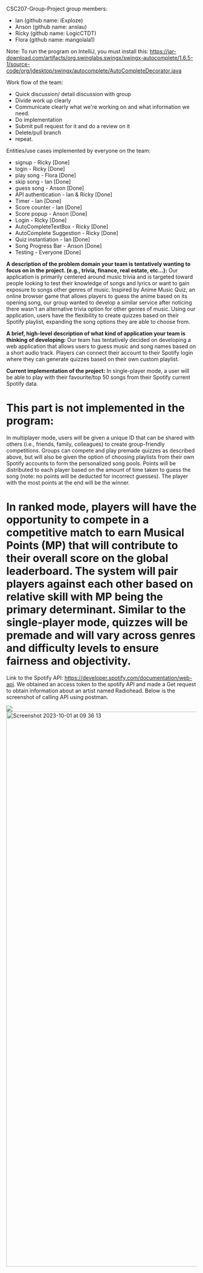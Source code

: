 CSC207-Group-Project
group members:
- Ian (github name: iExploze)
- Anson (github name: anslau)
- Ricky (github name: LogicCTDT)
- Flora (github name: mangolala1)

Note: To run the program on IntelliJ, you must install this:
https://jar-download.com/artifacts/org.swinglabs.swingx/swingx-autocomplete/1.6.5-1/source-code/org/jdesktop/swingx/autocomplete/AutoCompleteDecorator.java

Work flow of the team:

- Quick discussion/ detail discussion with group
- Divide work up clearly
- Communicate clearly what we're working on and what information we need.
- Do implementation
- Submit pull request for it and do a review on it
- Delete/pull branch
- repeat.
  
Entities/use cases implemented by everyone on the team:

- signup - Ricky [Done]
- login - Ricky [Done]
- play song - Flora [Done]
- skip song - Ian [Done]
- guess song - Anson [Done]
- API authentication - Ian & Ricky [Done]
- Timer - Ian [Done]
- Score counter - Ian [Done]
- Score popup - Anson [Done]
- Login - Ricky [Done]
- AutoCompleteTextBox - Ricky [Done]
- AutoComplete Suggestion - Ricky [Done]
- Quiz instantiation - Ian [Done]
- Song Progress Bar - Anson [Done]
- Testing - Everyone [Done]
  

**A description of the problem domain your team is tentatively wanting to focus 
on in the project. (e.g., trivia, finance, real estate, etc…):**
Our application is primarily centered around music trivia and is targeted toward 
people looking to test their knowledge of songs and lyrics or want to gain exposure 
to songs other genres of music. Inspired by Anime Music Quiz, an online browser 
game that allows players to guess the anime based on its opening song, our group 
wanted to develop a similar service after noticing there wasn't an alternative 
trivia option for other genres of music. Using our application, users have the 
flexibility to create quizzes based on their Spotify playlist, expanding the song 
options they are able to choose from.

**A brief, high-level description of what kind of application your team is thinking 
of developing:**
Our team has tentatively decided on developing a web application that allows users 
to guess music and song names based on a short audio track. Players can connect their 
account to their Spotify login where they can generate quizzes based on their own 
custom playlist.

**Current implementation of the project:**
In single-player mode, a user will be able to play with their favourite/top 50 songs 
from their Spotify current Spotify data.

**This part is not implemented in the program:**
========================================================================================================================
In multiplayer mode, users will be given a unique ID that can be shared with others 
(i.e., friends, family, colleagues) to create group-friendly competitions. Groups 
can compete and play premade quizzes as described above, but will also be given the 
option of choosing playlists from their own Spotify accounts to form the personalized 
song pools. Points will be distributed to each player based on the amount of time 
taken to guess the song (note: no points will be deducted for incorrect guesses). 
The player with the most points at the end will be the winner.

In ranked mode, players will have the opportunity to compete in a competitive match to
earn Musical Points (MP) that will contribute to their overall score on the global 
leaderboard. The system will pair players against each other based on relative skill 
with MP being the primary determinant. Similar to the single-player mode, quizzes will 
be premade and will vary across genres and difficulty levels to ensure fairness and 
objectivity. 
========================================================================================================================

Link to the Spotify API: https://developer.spotify.com/documentation/web-api.
We obtained an access token to the spotify API and made a Get request 
to obtain information about an artist named Radiohead. Below is the screenshot
of calling API using postman.

![](photos/API_screenshot.jpeg)
<img width="1470" alt="Screenshot 2023-10-01 at 09 36 13" src="https://github.com/iExploze/Song-Guesser/assets/54289660/80c2a1ba-a008-40d9-925b-bbf3147c4031">

